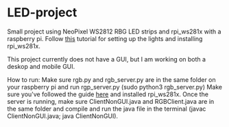 # LED-project
Small project using NeoPixel WS2812 RBG LED strips and rpi_ws281x with a raspberry pi. Follow [this](https://tutorials-raspberrypi.com/connect-control-raspberry-pi-ws2812-rgb-led-strips/) tutorial for setting up the lights and installing rpi_ws281x.

This project currently does not have a GUI, but I am working on both a deskop and mobile GUI. 


How to run:
Make sure rgb.py and rgb_server.py are in the same folder on your raspberry pi and run rgp_server.py (sudo python3 rgb_server.py) Make sure you've followed the guide [here](https://tutorials-raspberrypi.com/connect-control-raspberry-pi-ws2812-rgb-led-strips/) and installed rpi_ws281x. Once the server is running, make sure ClientNonGUI.java and RGBClient.java are in the same folder and compile and run the java file in the terminal (javac ClientNonGUI.java; java ClientNonGUI). 
